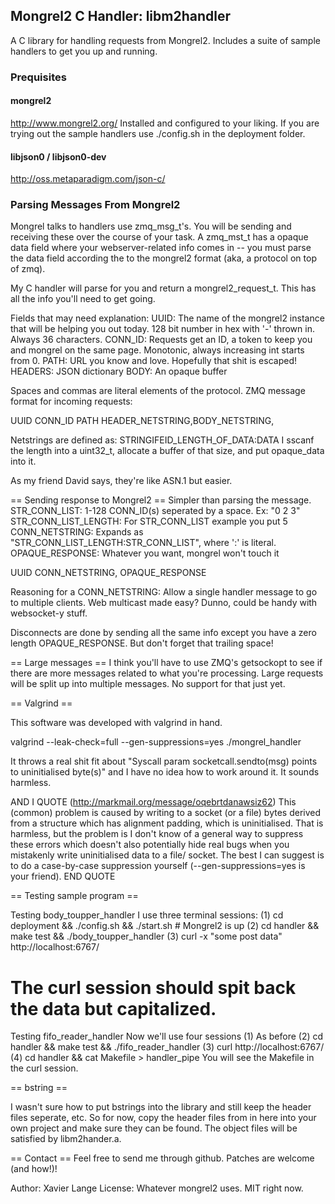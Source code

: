 Mongrel2 C Handler: libm2handler
--------------------------------

A C library for handling requests from Mongrel2. Includes a suite of sample handlers to get you up and running.

### Prequisites ###

#### mongrel2 ####
http://www.mongrel2.org/
Installed and configured to your liking. If you are trying out the sample handlers use ./config.sh in the deployment folder.

#### libjson0 / libjson0-dev ####
http://oss.metaparadigm.com/json-c/

### Parsing Messages From Mongrel2 ###
Mongrel talks to handlers use zmq_msg_t's. You will be sending and receiving these over the course of your task. A zmq_mst_t has a opaque data field where your webserver-related info comes in -- you must parse the data field according the to the mongrel2 format (aka, a protocol on top of zmq).

My C handler will parse for you and return a mongrel2_request_t. This has all the info you'll need to get going.

Fields that may need explanation:
UUID: The name of the mongrel2 instance that will be helping you out today. 128 bit number in hex with '-' thrown in. Always 36 characters.
CONN_ID: Requests get an ID, a token to keep you and mongrel on the same page. Monotonic, always increasing int starts from 0.
PATH: URL you know and love. Hopefully that shit is escaped!
HEADERS: JSON dictionary
BODY: An opaque buffer

Spaces and commas are literal elements of the protocol. ZMQ message format for incoming requests:

UUID CONN_ID PATH HEADER_NETSTRING,BODY_NETSTRING,

Netstrings are defined as:
STRINGIFEID_LENGTH_OF_DATA:DATA
I sscanf the length into a uint32_t, allocate a buffer of that size, and put opaque_data into it.

As my friend David says, they're like ASN.1 but easier.

== Sending response to Mongrel2 ==
Simpler than parsing the message.
STR_CONN_LIST: 1-128 CONN_ID(s) seperated by a space. Ex: "0 2 3"
STR_CONN_LIST_LENGTH: For STR_CONN_LIST example you put 5
CONN_NETSTRING: Expands as "STR_CONN_LIST_LENGTH:STR_CONN_LIST", where ':' is literal.
OPAQUE_RESPONSE: Whatever you want, mongrel won't touch it

UUID CONN_NETSTRING, OPAQUE_RESPONSE

Reasoning for a CONN_NETSTRING: Allow a single handler message to go to multiple clients. Web multicast made easy? Dunno, could be handy with websocket-y stuff.

Disconnects are done by sending all the same info except you have a zero length OPAQUE_RESPONSE. But don't forget that trailing space!

== Large messages ==
I think you'll have to use ZMQ's getsockopt to see if there are more messages related to what you're processing. Large requests will be split up into multiple messages. No support for that just yet.

== Valgrind ==

This software was developed with valgrind in hand.

  valgrind --leak-check=full --gen-suppressions=yes ./mongrel_handler

It throws a real shit fit about "Syscall param socketcall.sendto(msg) points to uninitialised byte(s)" and I have no idea how to work around it. It sounds harmless.

AND I QUOTE (http://markmail.org/message/oqebrtdanawsiz62)
This (common) problem is caused by writing to a socket (or a file) bytes derived from a structure which has alignment padding, which is uninitialised. That is harmless, but the problem is I don't know of a general way to suppress these errors which doesn't also potentially hide real bugs when you mistakenly write uninitialised data to a file/ socket. The best I can suggest is to do a case-by-case suppression yourself (--gen-suppressions=yes is your friend).
END QUOTE

== Testing sample program ==

Testing body_toupper_handler
I use three terminal sessions:
(1) cd deployment && ./config.sh && ./start.sh # Mongrel2 is up
(2) cd handler && make test && ./body_toupper_handler
(3) curl -x "some post data" http://localhost:6767/
# The curl session should spit back the data but capitalized.

Testing fifo_reader_handler
Now we'll use four sessions
(1) As before
(2) cd handler && make test && ./fifo_reader_handler
(3) curl http://localhost:6767/
(4) cd handler && cat Makefile > handler_pipe
You will see the Makefile in the curl session.

== bstring ==

I wasn't sure how to put bstrings into the library and still keep the header files seperate, etc. So for now, copy the header files from in here into your own project and make sure they can be found. The object files will be satisfied by libm2hander.a.

== Contact ==
Feel free to send me through github. Patches are welcome (and how!)!

Author: Xavier Lange
License: Whatever mongrel2 uses. MIT right now.
